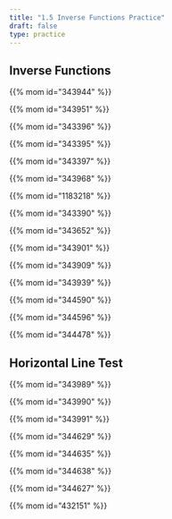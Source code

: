 ```yaml
---
title: "1.5 Inverse Functions Practice"
draft: false
type: practice
---
```


## Inverse Functions

{{% mom id="343944" %}}

{{% mom id="343951" %}}

{{% mom id="343396" %}}

{{% mom id="343395" %}}

{{% mom id="343397" %}}

{{% mom id="343968" %}}

{{% mom id="1183218" %}}

{{% mom id="343390" %}}

{{% mom id="343652" %}}

{{% mom id="343901" %}}

{{% mom id="343909" %}}

{{% mom id="343939" %}}

{{% mom id="344590" %}}

{{% mom id="344596" %}}

{{% mom id="344478" %}}

## Horizontal Line Test

{{% mom id="343989" %}}

{{% mom id="343990" %}}

{{% mom id="343991" %}}

{{% mom id="344629" %}}

{{% mom id="344635" %}}

{{% mom id="344638" %}}

{{% mom id="344627" %}}

{{% mom id="432151" %}}